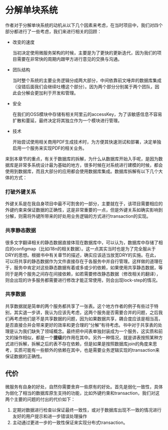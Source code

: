 # 分解单块系统

作者对于分解单块系统的动机从以下几个因素来考虑，在当时项目中，我们对四个部分都进行了一些考虑，我们来进行相关的回顾：

- 改变的速度

  当初决定使用微服务架构的时候，主要是为了更快的更新迭代，因为我们的项目需要在非常快的周期内跟甲方进行意见的交换与沟通。

- 团队结构

  当时整个系统的主要业务逻辑分成两大部分，中间依靠前文唾弃的数据库集成（没错后面我们会继续吐槽这个部分）。因为两个部分分别属于两个团队，因此会分解会更加利于开发和管理。

- 安全

  在我们的OSS模块中存储有相关阿里云的accessKey，为了该敏感信息不容易扩散和蔓延，最终决定将其独立作为一个模块进行管理。

- 技术

  开始尝试使用相关商用PDF生成技术时，为方便其快速测试和部署，决定单独启用一个服务来实现PDF的相关业务。

来到本章节的重点，有关于数据库的拆解，为什么从数据库开始入手呢，是因为数据库是非常多系统设计最为基础的地方，很多时候在对系统进行建模的时候，都会使用到数据库，而且大部分的应用都会使用数据库集成。数据库拆解有以下几个大体的方式：

### 打破外键关系

外键关系是在我自身项目中最不可割舍的一部分，主要就在于，该项目需要相应的外键约束来保证数据的正确性，这是非常重要的一点，但是外键关系如确实影响到分解，则需将外键所带来的好处用业务逻辑的方式进行transaction的实现。

### 共享静态数据

很多文字翻译相关的静态数据直接体现在数据库中，可以认为，数据库中存储了相应的configmap（比如i18n的相关数据）。这一点其实当时也是为了完全服从于DRY的思想。根据书中有关章节的描述，确实应该适当放宽DRY的实施。在此，可以将共享的静态数据作为文件直接存在于各服务中并自行管理。这样做的道理在于，服务中肯定对这些静态数据有着或多或少的依赖，如果使用共享静态数据，等同于是两个服务之间存在间接依赖，如若需要修改静态数据（修改相关的翻译），则会出现的许多服务都需要进行修改才能正常使用，则会出现lock-step的情况。

### 共享数据

共享数据就是简单的两个服务都共享了一张表。这个地方作者的例子有些过于特别，其实退一步讲，我认为应该先考虑，这两个服务是否需要合并的问题，之后我们再考虑他们是不是共享数据的问题，因为如果数据共享，耦合度应该是相当高，是否直接合并会带来更好的效率和更合理的“分解”有待考虑。书中对于共享表的处理是认为我们缺失了领域概念。最终把中间表单独封装成为一个服务，这实质和前文的操作相似，都是一个**提级**的作用在其中。另外一种情况，就是讲表按照某种方式进行拆解，拆解之后的表不存在依赖，但是如果是按照数据库join的角度来思考，实质可能有一些额外的依赖在其中，也是需要业务逻辑实现的transaction来保证数据的正确性。

## 代价

微服务有自身的好处，自然你需要舍弃一些原有的好处。首先是弱化一致性，具体为弱化了相当的数据库原生支持的功能，比如外键约束和transaction，我们对这两个主要的问题的付出的代价如下：

1. 定期对数据进行检查以保证最终一致性，或对于数据库出现不一致的情况进行友好的用户提示和进一步错误处理操作
2. 主动通过更进一步的一致性保证来实现分布式transaction。

